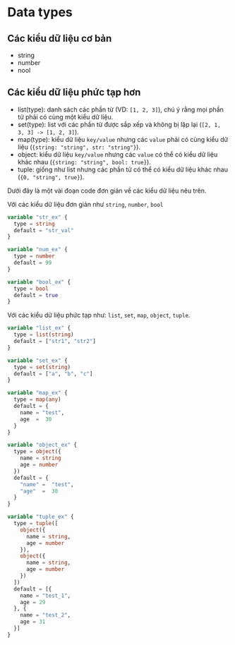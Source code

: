 # Data types

## Các kiểu dữ liệu cơ bản

- string
- number
- nool

## Các kiểu dữ liệu phức tạp hơn

- list(type): danh sách các phần từ (VD: `[1, 2, 3]`), chú ý rằng mọi phần tử phải có cùng một kiểu dữ liệu.
- set(type): list với các phần từ được sắp xếp và không bị lặp lại (`[2, 1, 3, 3] -> [1, 2, 3]`).
- map(type): kiểu dữ liệu `key/value` nhưng các `value` phải có cùng kiểu dữ liệu (`{string: "string", str: "string"}`).
- object: kiểu dữ liệu `key/value` nhưng các `value` có thể có kiểu dữ liệu khác nhau (`{string: "string", bool: true}`).
- tuple: giống như list nhưng các phần tử có thể có kiểu dữ liệu khác nhau (`{0, "string", true}`).

Dưới đây là một vài đoạn code đơn giản về các kiểu dữ liệu nêu trên.

Với các kiểu dữ liệu đơn giản như `string`, `number`, `bool`

```terraform
variable "str_ex" {
  type = string
  default = "str_val"
}

variable "num_ex" {
  type = number
  default = 99
}

variable "bool_ex" {
  type = bool
  default = true
}
```

Với các kiểu dữ liệu phức tạp như: `list`, `set`, `map`, `object`, `tuple`.

```terraform
variable "list_ex" {
  type = list(string)
  default = ["str1", "str2"]
}

variable "set_ex" {
  type = set(string)
  default = ["a", "b", "c"]
}

variable "map_ex" {
  type = map(any)
  default = {
    name = "test",
    age  =  30
  }
}

variable "object_ex" {
  type = object({
    name = string
    age = number
  })
  default = {
    "name" =  "test",
    "age"  =  30
  }
}

variable "tuple_ex" {
  type = tuple([
    object({
      name = string,
      age = number
    }),
    object({
      name = string,
      age = number
    })
  ])
  default = [{
    name = "test_1",
    age = 29
  }, {
    name = "test_2",
    age = 31
  }]
}
```
